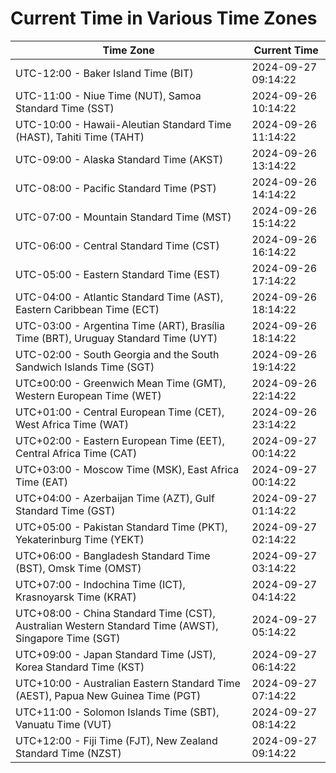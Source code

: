# Current Time in Various Time Zones

| Time Zone | Current Time |
|-----------|--------------|
| UTC-12:00 - Baker Island Time (BIT) | 2024-09-27 09:14:22 |
| UTC-11:00 - Niue Time (NUT), Samoa Standard Time (SST) | 2024-09-26 10:14:22 |
| UTC-10:00 - Hawaii-Aleutian Standard Time (HAST), Tahiti Time (TAHT) | 2024-09-26 11:14:22 |
| UTC-09:00 - Alaska Standard Time (AKST) | 2024-09-26 13:14:22 |
| UTC-08:00 - Pacific Standard Time (PST) | 2024-09-26 14:14:22 |
| UTC-07:00 - Mountain Standard Time (MST) | 2024-09-26 15:14:22 |
| UTC-06:00 - Central Standard Time (CST) | 2024-09-26 16:14:22 |
| UTC-05:00 - Eastern Standard Time (EST) | 2024-09-26 17:14:22 |
| UTC-04:00 - Atlantic Standard Time (AST), Eastern Caribbean Time (ECT) | 2024-09-26 18:14:22 |
| UTC-03:00 - Argentina Time (ART), Brasília Time (BRT), Uruguay Standard Time (UYT) | 2024-09-26 18:14:22 |
| UTC-02:00 - South Georgia and the South Sandwich Islands Time (SGT) | 2024-09-26 19:14:22 |
| UTC±00:00 - Greenwich Mean Time (GMT), Western European Time (WET) | 2024-09-26 22:14:22 |
| UTC+01:00 - Central European Time (CET), West Africa Time (WAT) | 2024-09-26 23:14:22 |
| UTC+02:00 - Eastern European Time (EET), Central Africa Time (CAT) | 2024-09-27 00:14:22 |
| UTC+03:00 - Moscow Time (MSK), East Africa Time (EAT) | 2024-09-27 00:14:22 |
| UTC+04:00 - Azerbaijan Time (AZT), Gulf Standard Time (GST) | 2024-09-27 01:14:22 |
| UTC+05:00 - Pakistan Standard Time (PKT), Yekaterinburg Time (YEKT) | 2024-09-27 02:14:22 |
| UTC+06:00 - Bangladesh Standard Time (BST), Omsk Time (OMST) | 2024-09-27 03:14:22 |
| UTC+07:00 - Indochina Time (ICT), Krasnoyarsk Time (KRAT) | 2024-09-27 04:14:22 |
| UTC+08:00 - China Standard Time (CST), Australian Western Standard Time (AWST), Singapore Time (SGT) | 2024-09-27 05:14:22 |
| UTC+09:00 - Japan Standard Time (JST), Korea Standard Time (KST) | 2024-09-27 06:14:22 |
| UTC+10:00 - Australian Eastern Standard Time (AEST), Papua New Guinea Time (PGT) | 2024-09-27 07:14:22 |
| UTC+11:00 - Solomon Islands Time (SBT), Vanuatu Time (VUT) | 2024-09-27 08:14:22 |
| UTC+12:00 - Fiji Time (FJT), New Zealand Standard Time (NZST) | 2024-09-27 09:14:22 |
